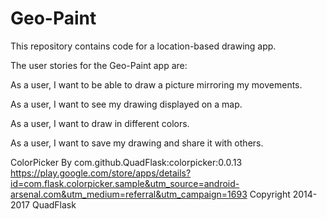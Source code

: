 # Geo-Paint
This repository contains code for a location-based drawing app.

The user stories for the Geo-Paint app are:

As a user, I want to be able to draw a picture mirroring my movements.

As a user, I want to see my drawing displayed on a map.

As a user, I want to draw in different colors.

As a user, I want to save my drawing and share it with others.

ColorPicker By
com.github.QuadFlask:colorpicker:0.0.13
https://play.google.com/store/apps/details?id=com.flask.colorpicker.sample&utm_source=android-arsenal.com&utm_medium=referral&utm_campaign=1693
Copyright 2014-2017 QuadFlask
